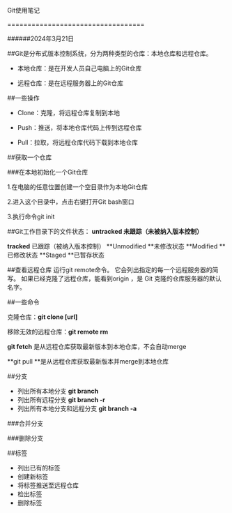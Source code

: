 Git使用笔记

==================================

######2024年3月21日

##Git是分布式版本控制系统，分为两种类型的仓库：本地仓库和远程仓库。

- 本地仓库：是在开发人员自己电脑上的Git仓库

- 远程仓库：是在远程服务器上的Git仓库

  

##一些操作

- Clone：克隆，将远程仓库复制到本地

- Push：推送，将本地仓库代码上传到远程仓库

- Pull：拉取，将远程仓库代码下载到本地仓库

  

##获取一个仓库



###在本地初始化一个Git仓库

1.在电脑的任意位置创建一个空目录作为本地Git仓库

2.进入这个目录中，点击右键打开Git bash窗口

3.执行命令git init



##Git工作目录下的文件状态：
**untracked 未跟踪（未被纳入版本控制）**

**tracked** 已跟踪（被纳入版本控制）
**Unmodified **未修改状态
**Modified **已修改状态
**Staged **已暂存状态



##查看远程仓库
运行git remote命令。 它会列出指定的每一个远程服务器的简写。 如果已经克隆了远程仓库，能看到origin ，是 Git 克隆的仓库服务器的默认名字。



##一些命令

克隆仓库：**git clone [url]**

移除无效的远程仓库：**git remote rm**

**git fetch** 是从远程仓库获取最新版本到本地仓库，不会自动merge

**git pull **是从远程仓库获取最新版本并merge到本地仓库



##分支

- 列出所有本地分支
  **git branch**
- 列出所有远程分支
  **git branch -r**
- 列出所有本地分支和远程分支
  **git branch -a**

###合并分支



###删除分支



##标签

- 列出已有的标签
- 创建新标签
- 将标签推送至远程仓库
- 检出标签
- 删除标签

